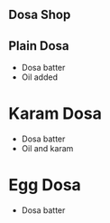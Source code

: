 ## Dosa Shop

## Plain Dosa

* Dosa batter
* Oil added

# Karam Dosa

* Dosa batter
* Oil and karam

# Egg Dosa

* Dosa batter
